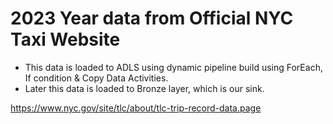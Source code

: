 # 2023 Year data from Official NYC Taxi Website

- This data is loaded to ADLS using dynamic pipeline build using ForEach, If condition & Copy Data Activities.
- Later this data is loaded to Bronze layer, which is our sink.
  
https://www.nyc.gov/site/tlc/about/tlc-trip-record-data.page
